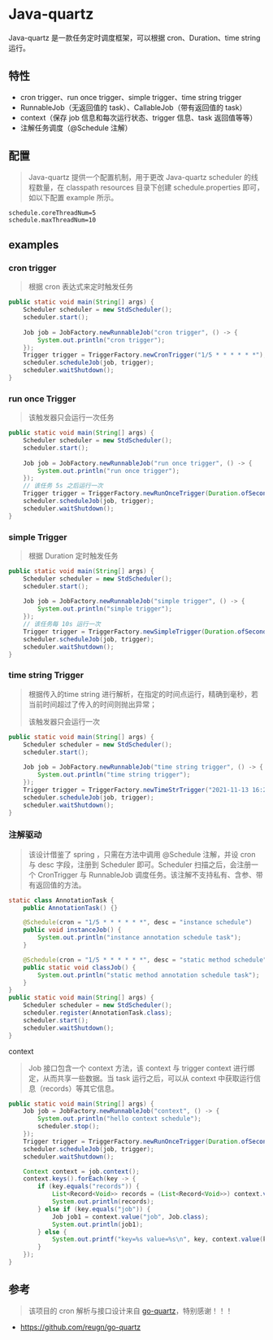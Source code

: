 # Java-quartz
Java-quartz 是一款任务定时调度框架，可以根据 cron、Duration、time string 运行。



## 特性

* cron trigger、run once trigger、simple trigger、time string trigger
* RunnableJob（无返回值的 task）、CallableJob（带有返回值的 task）
* context（保存 job 信息和每次运行状态、trigger 信息、task 返回值等等）
* 注解任务调度（@Schedule 注解）



## 配置

> Java-quartz  提供一个配置机制，用于更改 Java-quartz  scheduler 的线程数量，在 classpath resources 目录下创建 schedule.properties 即可，如以下配置 example 所示。

```properties
schedule.coreThreadNum=5
schedule.maxThreadNum=10
```



## examples
### cron trigger

> 根据 cron 表达式来定时触发任务

```java
public static void main(String[] args) {
    Scheduler scheduler = new StdScheduler();
    scheduler.start();
    
    Job job = JobFactory.newRunnableJob("cron trigger", () -> {
        System.out.println("cron trigger");
    });
    Trigger trigger = TriggerFactory.newCronTrigger("1/5 * * * * * *");
    scheduler.scheduleJob(job, trigger);
    scheduler.waitShutdown();
}
```



### run once Trigger

> 该触发器只会运行一次任务

```java
public static void main(String[] args) {
    Scheduler scheduler = new StdScheduler();
    scheduler.start();
    
    Job job = JobFactory.newRunnableJob("run once trigger", () -> {
        System.out.println("run once trigger");
    });
    // 该任务 5s 之后运行一次
    Trigger trigger = TriggerFactory.newRunOnceTrigger(Duration.ofSeconds(5));
    scheduler.scheduleJob(job, trigger);   
    scheduler.waitShutdown();
}
```



### simple Trigger

> 根据 Duration 定时触发任务

```java
public static void main(String[] args) {
    Scheduler scheduler = new StdScheduler();
    scheduler.start();
    
    Job job = JobFactory.newRunnableJob("simple trigger", () -> {
        System.out.println("simple trigger");
    });
    // 该任务每 10s 运行一次
    Trigger trigger = TriggerFactory.newSimpleTrigger(Duration.ofSeconds(10))
    scheduler.scheduleJob(job, trigger);   
    scheduler.waitShutdown();
}
```



### time string Trigger

> 根据传入的time string 进行解析，在指定的时间点运行，精确到毫秒，若当前时间超过了传入的时间则抛出异常；
>
> 该触发器只会运行一次

```java
public static void main(String[] args) {
    Scheduler scheduler = new StdScheduler();
    scheduler.start();
    
    Job job = JobFactory.newRunnableJob("time string trigger", () -> {
        System.out.println("time string trigger");
    });
    Trigger trigger = TriggerFactory.newTimeStrTrigger("2021-11-13 16:27:59.980");
    scheduler.scheduleJob(job, trigger);   
    scheduler.waitShutdown();
}
```



### 注解驱动

> 该设计借鉴了 spring ，只需在方法中调用 @Schedule 注解，并设 cron 与 desc 字段，注册到 Scheduler 即可。Scheduler 扫描之后，会注册一个 CronTrigger 与 RunnableJob 调度任务。该注解不支持私有、含参、带有返回值的方法。

```java
static class AnnotationTask {
    public AnnotationTask() {}

    @Schedule(cron = "1/5 * * * * * *", desc = "instance schedule")
    public void instanceJob() {
        System.out.println("instance annotation schedule task");
    }

    @Schedule(cron = "1/5 * * * * * *", desc = "static method schedule")
    public static void classJob() {
        System.out.println("static method annotation schedule task");
    }
}
public static void main(String[] args) {
    Scheduler scheduler = new StdScheduler();
    scheduler.register(AnnotationTask.class);
    scheduler.start();
    scheduler.waitShutdown();
}
```



context

> Job 接口包含一个 context 方法，该 context  与 trigger context 进行绑定，从而共享一些数据。当 task 运行之后，可以从 context 中获取运行信息（records）等其它信息。

```java
public static void main(String[] args) {
    Job job = JobFactory.newRunnableJob("context", () -> {
        System.out.println("hello context schedule");
        scheduler.stop();
    });
    Trigger trigger = TriggerFactory.newRunOnceTrigger(Duration.ofSeconds(3));
    scheduler.scheduleJob(job, trigger);
    scheduler.waitShutdown();

    Context context = job.context();
    context.keys().forEach(key -> {
        if (key.equals("records")) {
            List<Record<Void>> records = (List<Record<Void>>) context.value("records", List.class);
            System.out.println(records);
        } else if (key.equals("job")) {
            Job job1 = context.value("job", Job.class);
            System.out.println(job1);
        } else {
            System.out.printf("key=%s value=%s\n", key, context.value(key, Object.class));
        }
    });
}
```



## 参考

> 该项目的 cron 解析与接口设计来自 [go-quartz](https://github.com/reugn/go-quartz)，特别感谢！！！

* https://github.com/reugn/go-quartz